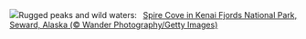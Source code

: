 ![](https://www.bing.com/th?id=OHR.KenaiSpires_EN-US3294247007_UHD.jpg&w=1000)Rugged peaks and wild waters:&nbsp;&ensp;[Spire Cove in Kenai Fjords National Park, Seward, Alaska (© Wander Photography/Getty Images)](https://www.bing.com/th?id=OHR.KenaiSpires_EN-US3294247007_UHD.jpg)
<br><br/>
